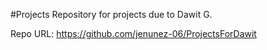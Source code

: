 #Projects
Repository for projects due to Dawit G. 

Repo URL: https://github.com/jenunez-06/ProjectsForDawit
